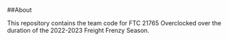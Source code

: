 ##About

This repository contains the team code for FTC 21765 Overclocked over the duration of the 2022-2023 Freight Frenzy Season.
